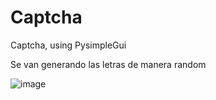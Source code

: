 # Captcha
Captcha, using PysimpleGui

Se van generando las letras de manera random

![image](https://github.com/WhoPotz/Captcha/assets/81332513/d4e76a79-abda-4ca0-a982-d267bf102b40)

